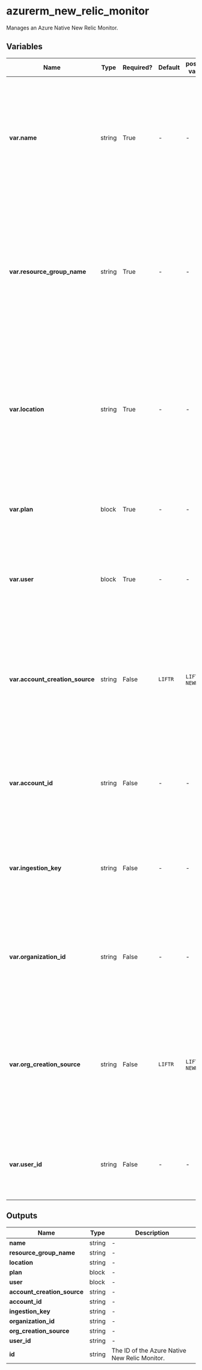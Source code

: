 # azurerm_new_relic_monitor

Manages an Azure Native New Relic Monitor.

## Variables

| Name | Type | Required? |  Default  |  possible values |  Description |
| ---- | ---- | --------- |  ----------- | ----------- | ----------- |
| **var.name** | string | True | -  |  -  |  Specifies the name which should be used for this Azure Native New Relic Monitor. Changing this forces a new Azure Native New Relic Monitor to be created. | 
| **var.resource_group_name** | string | True | -  |  -  |  Specifies the name of the Resource Group where the Azure Native New Relic Monitor should exist. Changing this forces a new Azure Native New Relic Monitor to be created. | 
| **var.location** | string | True | -  |  -  |  Specifies the Azure Region where the Azure Native New Relic Monitor should exist. Changing this forces a new Azure Native New Relic Monitor to be created. | 
| **var.plan** | block | True | -  |  -  |  A `plan` block. Changing this forces a new Azure Native New Relic Monitor to be created. | 
| **var.user** | block | True | -  |  -  |  A `user` block. Changing this forces a new Azure Native New Relic Monitor to be created. | 
| **var.account_creation_source** | string | False | `LIFTR`  |  `LIFTR`, `NEWRELIC`  |  Specifies the source of account creation. Possible values are `LIFTR` and `NEWRELIC`. Defaults to `LIFTR`. Changing this forces a new Azure Native New Relic Monitor to be created. | 
| **var.account_id** | string | False | -  |  -  |  Specifies the account id. Changing this forces a new Azure Native New Relic Monitor to be created. | 
| **var.ingestion_key** | string | False | -  |  -  |  Specifies the ingestion key of account. Changing this forces a new Azure Native New Relic Monitor to be created. | 
| **var.organization_id** | string | False | -  |  -  |  Specifies the organization id. Changing this forces a new Azure Native New Relic Monitor to be created. | 
| **var.org_creation_source** | string | False | `LIFTR`  |  `LIFTR`, `NEWRELIC`  |  Specifies the source of org creation. Possible values are `LIFTR` and `NEWRELIC`. Defaults to `LIFTR`. Changing this forces a new Azure Native New Relic Monitor to be created. | 
| **var.user_id** | string | False | -  |  -  |  Specifies the user id. Changing this forces a new Azure Native New Relic Monitor to be created. | 



## Outputs

| Name | Type | Description |
| ---- | ---- | --------- | 
| **name** | string  | - | 
| **resource_group_name** | string  | - | 
| **location** | string  | - | 
| **plan** | block  | - | 
| **user** | block  | - | 
| **account_creation_source** | string  | - | 
| **account_id** | string  | - | 
| **ingestion_key** | string  | - | 
| **organization_id** | string  | - | 
| **org_creation_source** | string  | - | 
| **user_id** | string  | - | 
| **id** | string  | The ID of the Azure Native New Relic Monitor. | 